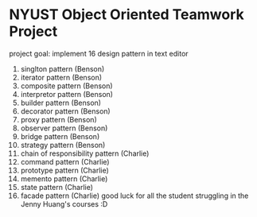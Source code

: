 <h1>NYUST Object Oriented Teamwork Project</h1>

project goal: implement 16 design pattern in text editor
1. singlton pattern (Benson)
2. iterator pattern (Benson)
3. composite pattern (Benson)
4. interpretor pattern (Benson)
5. builder pattern (Benson)
6. decorator pattern (Benson)
7. proxy pattern (Benson)
8. observer pattern (Benson)
9. bridge pattern (Benson)
10. strategy pattern (Benson)
11. chain of responsibility pattern (Charlie)
12. command pattern (Charlie)
13. prototype pattern (Charlie)
14. memento pattern (Charlie)
15. state pattern  (Charlie)
16. facade pattern (Charlie)
good luck for all the student struggling in the Jenny Huang's courses :D
